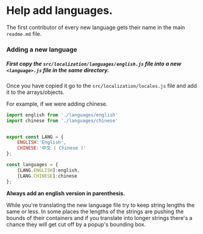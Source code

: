 # Help add languages.

The first contributor of every new language gets their name in the main `readme.md` file.


### Adding a new language


##### First copy the `src/localization/languages/english.js` file into a new `<language>.js` file in the same directory.
Once you have copied it go to the `src/localization/locales.js` file and add it to the arrays/objects.

For example, if we were adding chinese.
```js
import english from './languages/english'
import chinese from './languages/chinese'


export const LANG = {
    ENGLISH:'English',
    CHINESE:'中文 ( Chinese )'
};

const languages = {
    [LANG.ENGLISH]:english,
    [LANG.CHINESE]:chinese
};
```

**Always add an english version in parenthesis.**

While you're translating the new language file try to keep string lengths the same or less. In some places the lengths of the strings are pushing the bounds of their containers and if you translate into longer strings there's a chance they will get cut off by a popup's bounding box.


